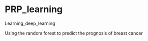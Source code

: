 # PRP_learning
Learning_deep_learning

Using the random forest to predict the prognosis of breast cancer
